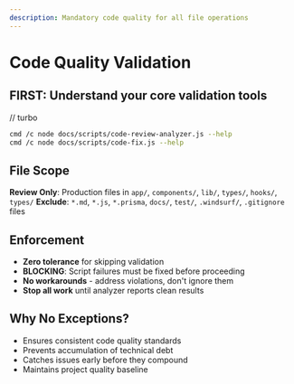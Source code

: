```yaml
---
description: Mandatory code quality for all file operations
---
```


# Code Quality Validation

## FIRST: Understand your core validation tools
// turbo

```bash
cmd /c node docs/scripts/code-review-analyzer.js --help
cmd /c node docs/scripts/code-fix.js --help
```

## File Scope
**Review Only**: Production files in `app/`, `components/`, `lib/`, `types/`, `hooks/`, `types/` 
**Exclude**: `*.md`, `*.js`, `*.prisma`, `docs/`, `test/`, `.windsurf/`, `.gitignore` files

## Enforcement
- **Zero tolerance** for skipping validation
- **BLOCKING**: Script failures must be fixed before proceeding
- **No workarounds** - address violations, don't ignore them
- **Stop all work** until analyzer reports clean results

## Why No Exceptions?
- Ensures consistent code quality standards
- Prevents accumulation of technical debt
- Catches issues early before they compound
- Maintains project quality baseline